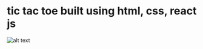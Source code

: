 # tic tac toe built using html, css, react js


![alt text](https://scontent.fluh2-1.fna.fbcdn.net/v/t1.0-9/141723217_1056625771483408_7976550515474767856_o.jpg?_nc_cat=103&ccb=2&_nc_sid=730e14&_nc_ohc=7Yoo1nIYjpIAX84ga_G&_nc_ht=scontent.fluh2-1.fna&oh=28671dd04b2660d40a9242b8a6f4b393&oe=6030222E)
